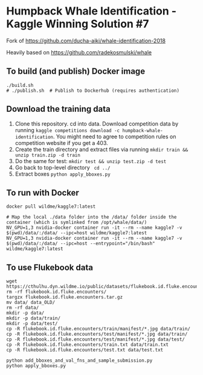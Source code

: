 # Humpback Whale Identification - Kaggle Winning Solution #7

Fork of https://github.com/ducha-aiki/whale-identification-2018

Heavily based on https://github.com/radekosmulski/whale

## To build (and publish) Docker image

```
./build.sh
# ./publish.sh  # Publish to Dockerhub (requires authentication)
```

## Download the training data

1. Clone this repository. cd into data. Download competition data by running ```kaggle competitions download -c humpback-whale-identification```. You might need to agree to competition rules on competition website if you get a 403.
2. Create the train directory and extract files via running ```mkdir train && unzip train.zip -d train```
3. Do the same for test: ```mkdir test && unzip test.zip -d test```
4. Go back to top-level directory ``` cd ../```
4. Extract boxes ```python apply_bboxes.py```

## To run with Docker

```
docker pull wildme/kaggle7:latest

# Map the local ./data folder into the /data/ folder inside the container (which is symlinked from /opt/whale/data/)
NV_GPU=1,3 nvidia-docker container run -it --rm --name kaggle7 -v $(pwd)/data/:/data/ --ipc=host wildme/kaggle7:latest
NV_GPU=1,3 nvidia-docker container run -it --rm --name kaggle7 -v $(pwd)/data/:/data/ --ipc=host --entrypoint="/bin/bash" wildme/kaggle7:latest
```


## To use Flukebook data

```
wget https://cthulhu.dyn.wildme.io/public/datasets/flukebook.id.fluke.encounters.tar.gz
rm -rf flukebook.id.fluke.encounters/
targzx flukebook.id.fluke.encounters.tar.gz
mv data/ data_OLD/
rm -rf data/
mkdir -p data/
mkdir -p data/train/
mkdir -p data/test/
cp -R flukebook.id.fluke.encounters/train/manifest/*.jpg data/train/
cp -R flukebook.id.fluke.encounters/test/manifest/*.jpg data/train/
cp -R flukebook.id.fluke.encounters/test/manifest/*.jpg data/test/
cp -R flukebook.id.fluke.encounters/train.txt data/train.txt
cp -R flukebook.id.fluke.encounters/test.txt data/test.txt

python add_bboxes_and_val_fns_and_sample_submission.py
python apply_bboxes.py
```
